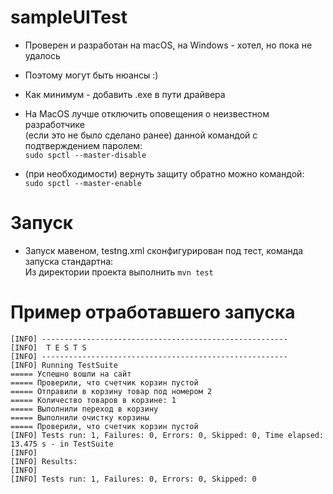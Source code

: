 # sampleUITest  

* Проверен и разработан на macOS, на Windows - хотел, но пока не удалось  
* Поэтому могут быть нюансы :)
* Как минимум - добавить .exe в пути драйвера

* На MacOS лучше отключить оповещения о неизвестном разработчике  
  (если это не было сделано ранее) данной командой с подтверждением паролем:  
    `sudo spctl --master-disable`  
* (при необходимости) вернуть защиту обратно можно командой:  
  `sudo spctl --master-enable`

# Запуск
* Запуск мавеном, testng.xml сконфигурирован под тест, команда запуска стандартна:  
  Из директории проекта выполнить `mvn test`

# Пример отработавшего запуска
```shell
[INFO] -------------------------------------------------------
[INFO]  T E S T S
[INFO] -------------------------------------------------------
[INFO] Running TestSuite
===== Успешно вошли на сайт
===== Проверили, что счетчик корзин пустой
===== Отправили в корзину товар под номером 2
===== Количество товаров в корзине: 1
===== Выполнили переход в корзину
===== Выполнили очистку корзины
===== Проверили, что счетчик корзин пустой
[INFO] Tests run: 1, Failures: 0, Errors: 0, Skipped: 0, Time elapsed: 13.475 s - in TestSuite
[INFO]
[INFO] Results:
[INFO]
[INFO] Tests run: 1, Failures: 0, Errors: 0, Skipped: 0
```
